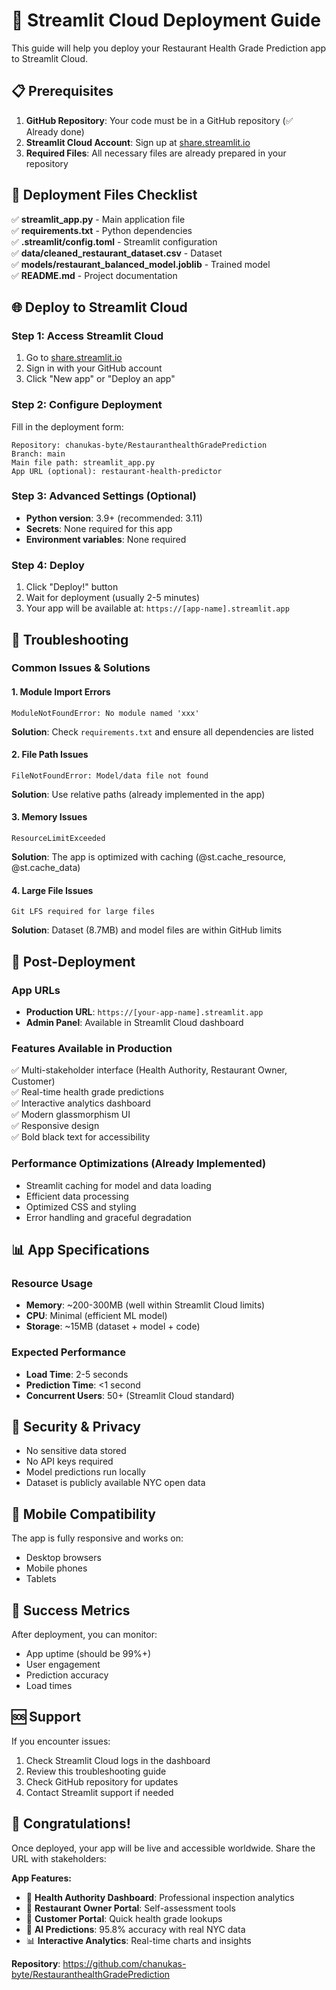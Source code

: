 # 🚀 Streamlit Cloud Deployment Guide

This guide will help you deploy your Restaurant Health Grade Prediction app to Streamlit Cloud.

## 📋 Prerequisites

1. **GitHub Repository**: Your code must be in a GitHub repository (✅ Already done)
2. **Streamlit Cloud Account**: Sign up at [share.streamlit.io](https://share.streamlit.io)
3. **Required Files**: All necessary files are already prepared in your repository

## 📁 Deployment Files Checklist

✅ **streamlit_app.py** - Main application file  
✅ **requirements.txt** - Python dependencies  
✅ **.streamlit/config.toml** - Streamlit configuration  
✅ **data/cleaned_restaurant_dataset.csv** - Dataset  
✅ **models/restaurant_balanced_model.joblib** - Trained model  
✅ **README.md** - Project documentation  

## 🌐 Deploy to Streamlit Cloud

### Step 1: Access Streamlit Cloud
1. Go to [share.streamlit.io](https://share.streamlit.io)
2. Sign in with your GitHub account
3. Click "New app" or "Deploy an app"

### Step 2: Configure Deployment
Fill in the deployment form:

```
Repository: chanukas-byte/RestauranthealthGradePrediction
Branch: main
Main file path: streamlit_app.py
App URL (optional): restaurant-health-predictor
```

### Step 3: Advanced Settings (Optional)
- **Python version**: 3.9+ (recommended: 3.11)
- **Secrets**: None required for this app
- **Environment variables**: None required

### Step 4: Deploy
1. Click "Deploy!" button
2. Wait for deployment (usually 2-5 minutes)
3. Your app will be available at: `https://[app-name].streamlit.app`

## 🔧 Troubleshooting

### Common Issues & Solutions

#### 1. **Module Import Errors**
```
ModuleNotFoundError: No module named 'xxx'
```
**Solution**: Check `requirements.txt` and ensure all dependencies are listed

#### 2. **File Path Issues**
```
FileNotFoundError: Model/data file not found
```
**Solution**: Use relative paths (already implemented in the app)

#### 3. **Memory Issues**
```
ResourceLimitExceeded
```
**Solution**: The app is optimized with caching (@st.cache_resource, @st.cache_data)

#### 4. **Large File Issues**
```
Git LFS required for large files
```
**Solution**: Dataset (8.7MB) and model files are within GitHub limits

## 🚀 Post-Deployment

### App URLs
- **Production URL**: `https://[your-app-name].streamlit.app`
- **Admin Panel**: Available in Streamlit Cloud dashboard

### Features Available in Production
✅ Multi-stakeholder interface (Health Authority, Restaurant Owner, Customer)  
✅ Real-time health grade predictions  
✅ Interactive analytics dashboard  
✅ Modern glassmorphism UI  
✅ Responsive design  
✅ Bold black text for accessibility  

### Performance Optimizations (Already Implemented)
- Streamlit caching for model and data loading
- Efficient data processing
- Optimized CSS and styling
- Error handling and graceful degradation

## 📊 App Specifications

### Resource Usage
- **Memory**: ~200-300MB (well within Streamlit Cloud limits)
- **CPU**: Minimal (efficient ML model)
- **Storage**: ~15MB (dataset + model + code)

### Expected Performance
- **Load Time**: 2-5 seconds
- **Prediction Time**: <1 second
- **Concurrent Users**: 50+ (Streamlit Cloud standard)

## 🔐 Security & Privacy

- No sensitive data stored
- No API keys required
- Model predictions run locally
- Dataset is publicly available NYC open data

## 📱 Mobile Compatibility

The app is fully responsive and works on:
- Desktop browsers
- Mobile phones
- Tablets

## 🎯 Success Metrics

After deployment, you can monitor:
- App uptime (should be 99%+)
- User engagement
- Prediction accuracy
- Load times

## 🆘 Support

If you encounter issues:
1. Check Streamlit Cloud logs in the dashboard
2. Review this troubleshooting guide
3. Check GitHub repository for updates
4. Contact Streamlit support if needed

## 🎉 Congratulations!

Once deployed, your app will be live and accessible worldwide. Share the URL with stakeholders:

**App Features:**
- 🏥 **Health Authority Dashboard**: Professional inspection analytics
- 🏪 **Restaurant Owner Portal**: Self-assessment tools
- 👥 **Customer Portal**: Quick health grade lookups
- 🤖 **AI Predictions**: 95.8% accuracy with real NYC data
- 📊 **Interactive Analytics**: Real-time charts and insights

**Repository**: https://github.com/chanukas-byte/RestauranthealthGradePrediction
